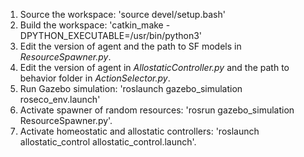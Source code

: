 1. Source the workspace: 'source devel/setup.bash'
2. Build the workspace: 'catkin_make -DPYTHON_EXECUTABLE=/usr/bin/python3'
3. Edit the version of agent and the path to SF models in *ResourceSpawner.py*.
4. Edit the version of agent in *AllostaticController.py* and the path to behavior folder in *ActionSelector.py*.
5. Run Gazebo simulation: 'roslaunch gazebo_simulation roseco_env.launch'
6. Activate spawner of random resources: 'rosrun gazebo_simulation ResourceSpawner.py'. 
7. Activate homeostatic and allostatic controllers: 'roslaunch allostatic_control allostatic_control.launch'. 

